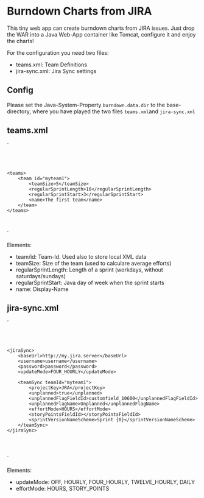 Burndown Charts from JIRA
=========================

This tiny web app can create burndown charts from JIRA issues. Just drop the WAR into a Java Web-App container like Tomcat, configure it and enjoy the charts!

For the configuration you need two files:

* teams.xml: Team Definitions
* jira-sync.xml: Jira Sync settings

Config
---------
Please set the Java-System-Property `burndown.data.dir` to the base-directory, where you have played the two files `teams.xml`and `jira-sync.xml`

teams.xml
---------
´<pre>
	
	<teams>
		<team id="myteam1">
			<teamSize>5</teamSize>
			<regularSprintLength>10</regularSprintLength>
			<regularSprintStart>3</regularSprintStart>
			<name>The first team</name>
		</team>
	</teams>
</pre>
´

Elements:
* team/id: Team-Id. Used also to store local XML data
* teamSize: Size of the team (used to calculare average efforts)
* regularSprintLength: Length of a sprint (workdays, without saturdays/sundays)
* regularSprintStart: Java day of week when the sprint starts
* name: Display-Name


jira-sync.xml
---------
´<pre>	
	
	<jiraSync>
		<baseUrl>http://my.jira.server</baseUrl>
		<username>username</username>
		<password>password</password>
		<updateMode>FOUR_HOURLY</updateMode>
	
		<teamSync teamId="myteam1">
			<projectKey>JRA</projectKey>
			<unplanned>true</unplanned>
			<unplannedFlagFieldId>customfield_10600</unplannedFlagFieldId>
			<unplannedFlagName>Unplanned</unplannedFlagName>
			<effortMode>HOURS</effortMode>
			<storyPointsFieldId></storyPointsFieldId>
			<sprintVersionNameScheme>Sprint {0}</sprintVersionNameScheme>
		</teamSync>
	</jiraSync>
</pre>´

Elements:
* updateMode: OFF, HOURLY, FOUR_HOURLY, TWELVE_HOURLY, DAILY
* effortMode: HOURS, STORY_POINTS
